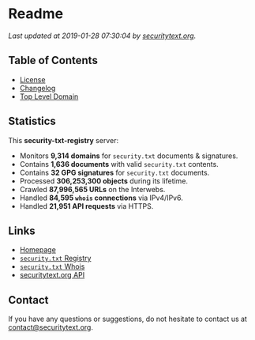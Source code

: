 # Readme

_Last updated at 2019-01-28 07:30:04 by [securitytext.org](https://securitytext.org)._

## Table of Contents

* [License](LICENSE.md)
* [Changelog](CHANGELOG.md)
* [Top Level Domain](TLD.md)

## Statistics

This **security-txt-registry** server:

* Monitors **9,314 domains** for `security.txt` documents & signatures.
* Contains **1,636 documents** with valid `security.txt` contents.
* Contains **32 GPG signatures** for `security.txt` documents.
* Processed **306,253,300 objects** during its lifetime.
* Crawled **87,996,565 URLs** on the Interwebs.
* Handled **84,595 `whois` connections** via IPv4/IPv6.
* Handled **21,951 API requests** via HTTPS.

## Links

* [Homepage](https://securitytext.org)
* [`security.txt` Registry](https://registry.securitytext.org)
* [`security.txt` Whois](https://whois.securitytext.org)
* [securitytext.org API](https://api.securitytext.org)

## Contact

If you have any questions or suggestions, do not hesitate to contact us at contact@securitytext.org.
